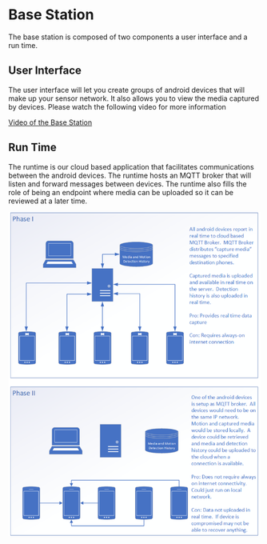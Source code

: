 # Base Station

The base station is composed of two components a user interface and a run time.

## User Interface
The user interface will let you create groups of android devices that will make up your sensor network. 
It also allows you to view the media captured by devices.  Please watch the following video for more information

[Video of the Base Station](https://www.youtube.com/watch?v=vRtTBfIpvDA)

## Run Time
The runtime is our cloud based application that facilitates communications between the android devices.  The runtime hosts an MQTT broker
that will listen and forward messages between devices.  The runtime also fills the role of being an endpoint where media can be uploaded 
so it can be reviewed at a later time.

![Architecture](./images/Architecture.png)


